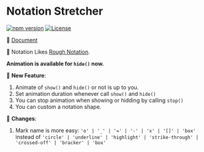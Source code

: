 
# Notation Stretcher

[![npm version][npm-version-src]][npm-version-href]
[![License][license-src]][license-href]

📖 [Document](https://howcasperwhat.github.io/notes/develop/More-Animatable-Notation#notation-stretcher)

👀 Notation Likes [Rough Notation](https://github.com/rough-stuff/rough-notation).

**Animation is available for `hide()` now.**

🚀 **New Feature**:

1. Animate of `show()` and `hide()` or not is up to you.
2. Set animation duration whenever call `show()` and `hide()`
3. You can stop animation when showing or hidding by calling `stop()`
4. You can custom a notation shape.

🔧 **Changes**:

1. Mark name is more easy: `'o' | '_' | '=' | '-' | 'x' | '[]' | 'box'` instead of `'circle' | 'underline' | 'highlight' | 'strike-through' | 'crossed-off' | 'bracker' | 'box'`

[npm-version-src]: https://img.shields.io/npm/v/notation-stretcher
[npm-version-href]: https://npmjs.com/package/notation-stretcher
[license-src]: https://img.shields.io/github/license/howcasperwhat/notation-stretcher.svg
[license-href]: https://github.com/howcasperwhat/notation-stretcher/blob/main/LICENSE
